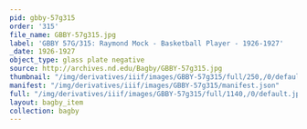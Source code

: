 ```yaml
---
pid: gbby-57g315
order: '315'
file_name: GBBY-57g315.jpg
label: 'GBBY 57G/315: Raymond Mock - Basketball Player - 1926-1927'
_date: 1926-1927
object_type: glass plate negative
source: http://archives.nd.edu/Bagby/GBBY-57g315.jpg
thumbnail: "/img/derivatives/iiif/images/GBBY-57g315/full/250,/0/default.jpg"
manifest: "/img/derivatives/iiif/images/GBBY-57g315/manifest.json"
full: "/img/derivatives/iiif/images/GBBY-57g315/full/1140,/0/default.jpg"
layout: bagby_item
collection: bagby
---
```


